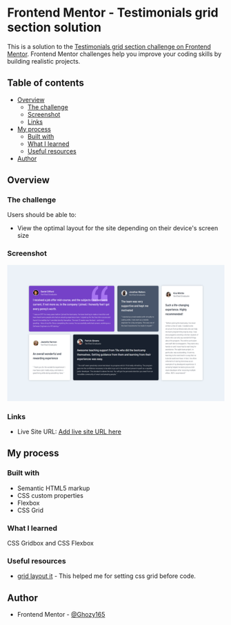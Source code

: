 # Frontend Mentor - Testimonials grid section solution

This is a solution to the [Testimonials grid section challenge on Frontend Mentor](https://www.frontendmentor.io/challenges/testimonials-grid-section-Nnw6J7Un7). Frontend Mentor challenges help you improve your coding skills by building realistic projects. 

## Table of contents

- [Overview](#overview)
  - [The challenge](#the-challenge)
  - [Screenshot](#screenshot)
  - [Links](#links)
- [My process](#my-process)
  - [Built with](#built-with)
  - [What I learned](#what-i-learned)
  - [Useful resources](#useful-resources)
- [Author](#author)

## Overview

### The challenge

Users should be able to:

- View the optimal layout for the site depending on their device's screen size

### Screenshot

![my result](./screenshot.png)

### Links

- Live Site URL: [Add live site URL here](https://testimonials-grid-section-woad-five.vercel.app/)

## My process

### Built with

- Semantic HTML5 markup
- CSS custom properties
- Flexbox
- CSS Grid

### What I learned

CSS Gridbox and CSS Flexbox

### Useful resources

- [grid layout it](https://grid.layoutit.com/) - This helped me for setting css grid before code.

## Author

- Frontend Mentor - [@Ghozy165](https://www.frontendmentor.io/profile/Ghozy165)

